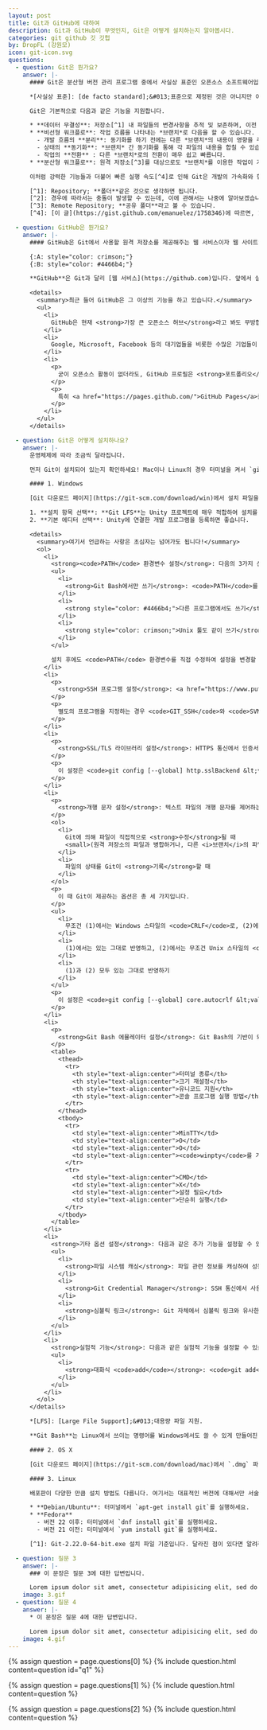 ```yaml
---
layout: post
title: Git과 GitHub에 대하여
description: Git과 GitHub이 무엇인지, Git은 어떻게 설치하는지 알아봅시다.
categories: git github 깃 깃헙
by: DropFL (강원모)
icon: git-icon.svg
questions:
  - question: Git은 뭔가요?
    answer: |-
      #### Git은 분산형 버전 관리 프로그램 중에서 사실상 표준인 오픈소스 소프트웨어입니다.

      *[사실상 표준]: [de facto standard];&#013;표준으로 제정된 것은 아니지만 이미 많은 사람이 사용하여 표준과도 같음을 의미합니다.

      Git은 기본적으로 다음과 같은 기능을 지원합니다.

      * **데이터 무결성**: 저장소[^1] 내 파일들의 변경사항을 추적 및 보존하며, 이전 상태로 복구하는 것도 가능합니다.
      * **비선형 워크플로**: 작업 흐름을 나타내는 *브랜치*로 다음을 할 수 있습니다.
        - 개발 흐름의 **분리**: 동기화를 하기 전에는 다른 *브랜치*의 내용이 영향을 주지 않습니다.
        - 상태의 **동기화**: *브랜치* 간 동기화를 통해 각 파일의 내용을 합칠 수 있습니다.[^2]
        - 작업의 **전환** : 다른 *브랜치*로의 전환이 매우 쉽고 빠릅니다.
      * **분산형 워크플로**: 원격 저장소[^3]를 대상으로도 *브랜치*를 이용한 작업이 가능합니다.

      이처럼 강력한 기능들과 더불어 빠른 실행 속도[^4]로 인해 Git은 개발의 가속화와 협업의 간편화를 이뤘고, 그에 따라 최근에는 **개발자가 반드시 쓸 줄 알아야 하는 툴**이 되었습니다.

      [^1]: Repository; **폴더**같은 것으로 생각하면 됩니다.
      [^2]: 경우에 따라서는 충돌이 발생할 수 있는데, 이에 관해서는 나중에 알아보겠습니다.
      [^3]: Remote Repository; **공유 폴더**라고 볼 수 있습니다.
      [^4]: [이 글](https://gist.github.com/emanuelez/1758346)에 따르면, 1326개의 폴더와 19384개 파일로 구성된 저장소를 탐색하는 데에 16초, 캐시를 사용하면 **0.17초**가 소요되었습니다.

  - question: GitHub은 뭔가요?
    answer: |-
      #### GitHub은 Git에서 사용할 원격 저장소를 제공해주는 웹 서비스이자 웹 사이트입니다.

      {:A: style="color: crimson;"}
      {:B: style="color: #4466b4;"}

      **GitHub**은 Git과 달리 [웹 서비스](https://github.com)입니다. 앞에서 살짝 언급한 **원격 저장소**는 쉽게 말하면 클라우드에 있는 폴더를 의미하는데, GitHub은 그것을 지원하는 **클라우드 스토리지** 서비스라고 볼 수 있습니다. 즉, **Git**{:A}은 **로컬**에서 작동하는 프로그램이고, **GitHub**{:B}은 그와 연동되는 **인터넷** 상의 서버입니다.

      <details>
        <summary>최근 들어 GitHub은 그 이상의 기능을 하고 있습니다.</summary>
        <ul>
          <li>
            GitHub은 현재 <strong>가장 큰 오픈소스 허브</strong>라고 봐도 무방합니다. <a href="https://github.com/python/cpython">Python</a>, <a href="https://github.com/torvalds/linux">리눅스</a>, <a href="https://github.com/git/git">Git</a>, 심지어는 <a href="https://github.com/microsoft/calculator">Windows 계산기</a>도 GitHub의 원격 저장소에 업로드되어 있습니다. 그리고 이러한 오픈소스 프로젝트가 수많은 사람들에 의해 개발되고 있습니다.
          </li>
          <li>
            Google, Microsoft, Facebook 등의 대기업들을 비롯한 수많은 기업들이 여기에 참여하고 있는데, 그에 따라 GitHub에서의 오픈소스 활동 자체가 <strong>취업의 기회</strong>를 제공하는 경우도 많습니다.
          </li>
          <li>
            <p>
              굳이 오픈소스 활동이 없더라도, GitHub 프로필은 <strong>포트폴리오</strong>로 활용될 수 있습니다. 최근에는 개발자 포트폴리오를 GitHub 프로필 링크로 대체하는 경우도 있습니다. Git 및 GitHub 경험은 사실상 필수라고 여기며, 여러분의 원격 저장소를 둘러보는 것이 <strong>여러분의 실력을 확인하는 가장 쉽고 직관적인 방법</strong>이기 때문입니다.
            </p>
            <p>
              특히 <a href="https://pages.github.com/">GitHub Pages</a>를 통해 웹 사이트 형태의 포트폴리오를 제작하거나, 블로그를 운영하는 등의 작업을 비교적 손쉽게 만들 수 있습니다. 이 사이트 또한 GitHub Pages로 만들어 졌습니다.
            </p>
          </li>
        </ul>
      </details>

  - question: Git은 어떻게 설치하나요?
    answer: |-
      운영체제에 따라 조금씩 달라집니다.

      먼저 Git이 설치되어 있는지 확인하세요! Mac이나 Linux의 경우 터미널을 켜서 `git --version`을 쳤을 때, 버전 명이 나온다면 해당 버전의 Git이 설치된 것입니다. Windows의 경우, Git Bash가 존재하거나 CMD에서 `git --version`을 입력했을 때 버전 명이 나온다면 Git이 설치된 것입니다. 이는 설치 후 확인할 때에도 적용할 수 있습니다.

      #### 1. Windows

      [Git 다운로드 페이지](https://git-scm.com/download/win)에서 설치 파일을 받고 실행합니다. 보통 Next를 계속 눌러도 무방하나, 다소 유의해야 하는 설정 항목은 다음과 같습니다.[^1]

      1. **설치 항목 선택**: **Git LFS**는 Unity 프로젝트에 매우 적합하여 설치를 추천합니다.
      2. **기본 에디터 선택**: Unity에 연결한 개발 프로그램을 등록하면 좋습니다.

      <details>
        <summary>여기서 언급하는 사항은 초심자는 넘어가도 됩니다!</summary>
        <ol>
          <li>
            <strong><code>PATH</code> 환경변수 설정</strong>: 다음의 3가지 선택지가 있습니다.
            <ul>
              <li>
                <strong>Git Bash에서만 쓰기</strong>: <code>PATH</code>를 수정하지 않아 Git Bash를 제외한 다른 프로그램에서 Git을 쓸 수 없습니다.
              </li>
              <li>
                <strong style="color: #4466b4;">다른 프로그램에서도 쓰기</strong>: <code>PATH</code>를 수정하여 CMD 등에서 <code>git</code> 명령어를 쓸 수 있게 합니다. Visual Studio를 비롯하여 많은 개발 툴이 Git과 연동되기 때문에, 가장 추천되는 기본 선택지입니다.
              </li>
              <li>
                <strong style="color: crimson;">Unix 툴도 같이 쓰기</strong>: <code>PATH</code>에 Unix에서 쓰이는 프로그램에 대한 경로도 추가합니다. 단, 기존 CMD 등에서 사용되는 커맨드의 일부를 덮어씌우기 때문에 일반적으로 추천되지 않습니다.
              </li>
            </ul>

            설치 후에도 <code>PATH</code> 환경변수를 직접 수정하여 설정을 변경할 수 있습니다.
          </li>
          <li>
            <p>
              <strong>SSH 프로그램 설정</strong>: <a href="https://www.putty.org/">PuTTY</a> 등을 사용하는 경우, Git에 내장된 OpenSSH 기반 클라이언트를 대신하여 사용할 수 있습니다. Git에서 SSH 클라이언트는 원격 저장소 작업 등에 사용됩니다.
            </p>
            <p>
              별도의 프로그램을 지정하는 경우 <code>GIT_SSH</code>와 <code>SVN_SSH</code> 환경 변수를 수정하며, Git은 이 변수가 지정하는 실행 파일을 이용하게 됩니다. 변수가 존재하지 않는 경우, Git 내장 클라이언트를 사용하게 됩니다.
            </p>
          </li>
          <li>
            <p>
              <strong>SSL/TLS 라이브러리 설정</strong>: HTTPS 통신에서 인증서 유효성 검증에 쓰일 라이브러리를 선택합니다. 기본적으로는 OpenSSL을 사용하여 Git에 내장된 `ca-bundle.crt` 파일을 허용된 인증 기관 목록으로 취급합니다. 옵션을 통해 Windows 네이티브 보안 채널 라이브러리를 이용할 수도 있는데, 이 경우 기본적으로 Windows 인증서 저장소를 통해 인증서를 허용하며, 내부망을 통한 인증서 검증을 할 수도 있습니다.
            </p>
            <p>
              이 설정은 <code>git config [--global] http.sslBackend &lt;value&gt;</code>로 수정할 수 있습니다. <code>&lt;value&gt;</code>의 값은 <code>openssl</code>, <code>schannel</code> 중 하나입니다.
            </p>
          </li>
          <li>
            <p>
              <strong>개행 문자 설정</strong>: 텍스트 파일의 개행 문자를 제어하는 방법을 설정합니다. 여기서 개행 문자가 문제되는 경우는 두 가지가 있습니다.
            </p>
            <ol>
              <li>
                Git에 의해 파일이 직접적으로 <strong>수정</strong>될 때
                <small>(원격 저장소의 파일과 병합하거나, 다른 <i>브랜치</i>의 파일 상태를 가져오는 경우)</small>
              </li>
              <li>
                파일의 상태를 Git이 <strong>기록</strong>할 때
              </li>
            </ol>
            <p>
              이 때 Git이 제공하는 옵션은 총 세 가지입니다.
            </p>
            <ul>
              <li>
                무조건 (1)에서는 Windows 스타일의 <code>CRLF</code>로, (2)에서는 Unix 스타일의 <code>LF</code>로 바꾸기
              </li>
              <li>
                (1)에서는 있는 그대로 반영하고, (2)에서는 무조건 Unix 스타일의 <code>LF</code>로 바꾸기
              </li>
              <li>
                (1)과 (2) 모두 있는 그대로 반영하기
              </li>
            </ul>
            <p>
              이 설정은 <code>git config [--global] core.autocrlf &lt;value&gt;</code>로 수정할 수 있고, <code>&lt;value&gt;</code>는 위에서부터 <code>true</code>, <code>input</code>, <code>false</code>에 대응됩니다.
            </p>
          </li>
          <li>
            <p>
              <strong>Git Bash 에뮬레이터 설정</strong>: Git Bash의 기반이 되는 터미널을 지정합니다. 첫번째 옵션은 <a href="https://www.msys2.org/">MSYS2</a>의 터미널인 <a href="https://mintty.github.io/">MinTTY</a>를 사용하는 것이며, 두번째 옵션은 CMD를 사용하는 것입니다. 아래는 두 터미널의 차이점입니다.
            </p>
            <table>
              <thead>
                <tr>
                  <th style="text-align:center">터미널 종류</th>
                  <th style="text-align:center">크기 재설정</th>
                  <th style="text-align:center">유니코드 지원</th>
                  <th style="text-align:center">콘솔 프로그램 실행 방법</th>
                </tr>
              </thead>
              <tbody>
                <tr>
                  <td style="text-align:center">MinTTY</td>
                  <td style="text-align:center">O</td>
                  <td style="text-align:center">O</td>
                  <td style="text-align:center"><code>winpty</code>를 거쳐야 함</td>
                </tr>
                <tr>
                  <td style="text-align:center">CMD</td>
                  <td style="text-align:center">X</td>
                  <td style="text-align:center">설정 필요</td>
                  <td style="text-align:center">단순히 실행</td>
                </tr>
              </tbody>
            </table>
          </li>
          <li>
            <strong>기타 옵션 설정</strong>: 다음과 같은 추가 기능을 설정할 수 있습니다.
            <ul>
              <li>
                <strong>파일 시스템 캐싱</strong>: 파일 관련 정보를 캐싱하여 성능을 높입니다.
              </li>
              <li>
                <strong>Git Credential Manager</strong>: SSH 통신에서 사용자 이름과 암호 등 인증 정보를 Windows 자격 증명 관리자에 저장하고 자동으로 입력해주는 기능을 추가합니다.
              </li>
              <li>
                <strong>심볼릭 링크</strong>: Git 자체에서 심볼릭 링크와 유사한 기능을 하는 파일을 제어합니다. 그러나 Windows Vista 이후로 심볼릭 링크가 기본 기능이 되어 큰 의미는 없을 것으로 보입니다.
              </li>
            </ul>
          </li>
          <li>
            <strong>실험적 기능</strong>: 다음과 같은 실험적 기능을 설정할 수 있습니다.
            <ul>
              <li>
                <strong>대화식 <code>add</code></strong>: <code>git add</code> 커맨드의 기본 동작이 대화식으로 변경됩니다. 이는 옵션으로 대화식 실행 여부를 결정하는 것보다 속도가 빠르지만, 안정성을 보장할 수 없습니다.
              </li>
            </ul>
          </li>
        </ol>
      </details>

      *[LFS]: [Large File Support];&#013;대용량 파일 지원.

      **Git Bash**는 Linux에서 쓰이는 명령어를 Windows에서도 쓸 수 있게 만들어진 CMD같은 프로그램입니다. `git` 커맨드 예시는 **Linux를 기준으로 작성된 경우가 많으므로**, 충분한 이해가 없다면 Git Bash를 사용하는 것을 추천합니다.

      #### 2. OS X

      [Git 다운로드 페이지](https://git-scm.com/download/mac)에서 `.dmg` 파일을 받고 실행합니다. 이후 그 내부의 `.pkg` 파일을 실행하여 Git을 설치합니다. 별다른 설정 없이 계속 진행하여 설치해도 무방합니다.

      #### 3. Linux

      배포판이 다양한 만큼 설치 방법도 다릅니다. 여기서는 대표적인 버전에 대해서만 서술하며, 정확한 정보는 [이 페이지](https://git-scm.com/download/linux)에서 확인하시기 바랍니다.

      * **Debian/Ubuntu**: 터미널에서 `apt-get install git`를 실행하세요.
      * **Fedora**
        - 버전 22 이후: 터미널에서 `dnf install git`를 실행하세요.
        - 버전 21 이전: 터미널에서 `yum install git`를 실행하세요.

      [^1]: Git-2.22.0-64-bit.exe 설치 파일 기준입니다. 달라진 점이 있다면 알려주세요!

  - question: 질문 3
    answer: |-
      ### 이 문장은 질문 3에 대한 답변입니다.

      Lorem ipsum dolor sit amet, consectetur adipisicing elit, sed do eiusmod tempor incididunt ut labore et dolore magna aliqua. Ut enim ad minim veniam, quis nostrud exercitation ullamco laboris nisi ut aliquip ex ea commodo consequat. Duis aute irure dolor in reprehenderit in voluptate velit esse cillum dolore eu fugiat nulla pariatur. Excepteur sint occaecat cupidatat non proident, sunt in culpa qui officia deserunt mollit anim id est laborum.
    image: 3.gif
  - question: 질문 4
    answer: |-
      * 이 문장은 질문 4에 대한 답변입니다.

      Lorem ipsum dolor sit amet, consectetur adipisicing elit, sed do eiusmod tempor incididunt ut labore et dolore magna aliqua. Ut enim ad minim veniam, quis nostrud exercitation ullamco laboris nisi ut aliquip ex ea commodo consequat. Duis aute irure dolor in reprehenderit in voluptate velit esse cillum dolore eu fugiat nulla pariatur. Excepteur sint occaecat cupidatat non proident, sunt in culpa qui officia deserunt mollit anim id est laborum.
    image: 4.gif
---
```


{% assign question = page.questions[0] %}
{% include question.html content=question id="q1" %}

{% assign question = page.questions[1] %}
{% include question.html content=question %}

{% assign question = page.questions[2] %}
{% include question.html content=question %}
